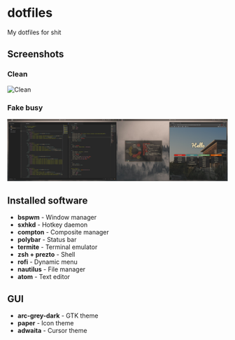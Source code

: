 # dotfiles
My dotfiles for shit

## Screenshots

### Clean
![Clean](https://github.com/bambanah/dotfiles/screenshots/clean.png "Clean")

### Fake busy
![Fake busy](https://github.com/Bambanah/dotfiles/blob/master/screenshots/busy.png "Fake busy")

## Installed software

+ **bspwm** - Window manager
+ **sxhkd** - Hotkey daemon
+ **compton** - Composite manager
+ **polybar** - Status bar
+ **termite** - Terminal emulator
+ **zsh + prezto** - Shell
+ **rofi** - Dynamic menu
+ **nautilus** - File manager
+ **atom** - Text editor

## GUI
+ **arc-grey-dark** - GTK theme
+ **paper** - Icon theme
+ **adwaita** - Cursor theme

